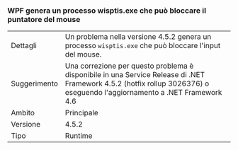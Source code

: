 ### <a name="wpf-spawns-a-wisptisexe-process-which-can-freeze-the-mouse"></a>WPF genera un processo wisptis.exe che può bloccare il puntatore del mouse

|   |   |
|---|---|
|Dettagli|Un problema nella versione 4.5.2 genera un processo <code>wisptis.exe</code> che può bloccare l'input del mouse.|
|Suggerimento|Una correzione per questo problema è disponibile in una Service Release di .NET Framework 4.5.2 (hotfix rollup 3026376) o eseguendo l'aggiornamento a .NET Framework 4.6|
|Ambito|Principale|
|Versione|4.5.2|
|Tipo|Runtime|

